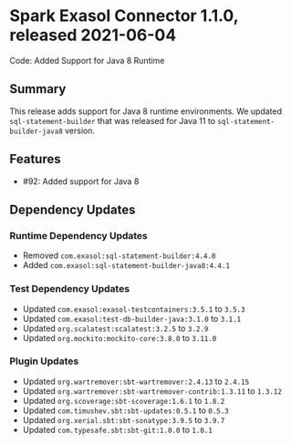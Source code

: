 # Spark Exasol Connector 1.1.0, released 2021-06-04

Code: Added Support for Java 8 Runtime

## Summary

This release adds support for Java 8 runtime environments. We updated `sql-statement-builder` that was released for Java 11 to `sql-statement-builder-java8` version.

## Features

* #92: Added support for Java 8

## Dependency Updates

### Runtime Dependency Updates

* Removed `com.exasol:sql-statement-builder:4.4.0`
* Added `com.exasol:sql-statement-builder-java8:4.4.1`

### Test Dependency Updates

* Updated `com.exasol:exasol-testcontainers:3.5.1` to `3.5.3`
* Updated `com.exasol:test-db-builder-java:3.1.0` to `3.1.1`
* Updated `org.scalatest:scalatest:3.2.5` to `3.2.9`
* Updated `org.mockito:mockito-core:3.8.0` to `3.11.0`

### Plugin Updates

* Updated `org.wartremover:sbt-wartremover:2.4.13` to `2.4.15`
* Updated `org.wartremover:sbt-wartremover-contrib:1.3.11` to `1.3.12`
* Updated `org.scoverage:sbt-scoverage:1.6.1` to `1.8.2`
* Updated `com.timushev.sbt:sbt-updates:0.5.1` to `0.5.3`
* Updated `org.xerial.sbt:sbt-sonatype:3.9.5` to `3.9.7`
* Updated `com.typesafe.sbt:sbt-git:1.0.0` to `1.0.1`
